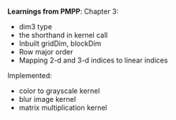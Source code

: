 **Learnings from PMPP**:
Chapter 3:

- dim3 type
- the shorthand in kernel call
- Inbuilt gridDim, blockDim
- Row major order
- Mapping 2-d and 3-d indices to linear indices

Implemented:

- color to grayscale kernel
- blur image kernel
- matrix multiplication kernel
